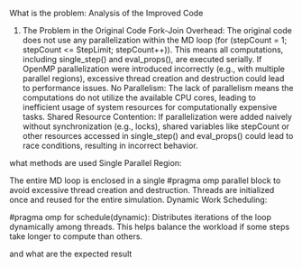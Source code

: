 What is the problem: Analysis of the Improved Code
1. The Problem in the Original Code
Fork-Join Overhead:
The original code does not use any parallelization within the MD loop (for (stepCount = 1; stepCount <= StepLimit; stepCount++)). This means all computations, including single_step() and eval_props(), are executed serially. If OpenMP parallelization were introduced incorrectly (e.g., with multiple parallel regions), excessive thread creation and destruction could lead to performance issues.
No Parallelism:
The lack of parallelism means the computations do not utilize the available CPU cores, leading to inefficient usage of system resources for computationally expensive tasks.
Shared Resource Contention:
If parallelization were added naively without synchronization (e.g., locks), shared variables like stepCount or other resources accessed in single_step() and eval_props() could lead to race conditions, resulting in incorrect behavior.

what methods are used
Single Parallel Region:

The entire MD loop is enclosed in a single #pragma omp parallel block to avoid excessive thread creation and destruction. Threads are initialized once and reused for the entire simulation.
Dynamic Work Scheduling:

#pragma omp for schedule(dynamic):
Distributes iterations of the loop dynamically among threads. This helps balance the workload if some steps take longer to compute than others.

and what are the expected result

